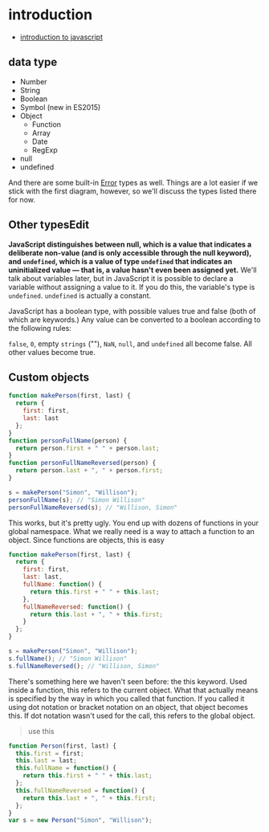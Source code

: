 # introduction

- [introduction to javascript](https://developer.mozilla.org/en-US/docs/Web/JavaScript/A_re-introduction_to_JavaScript)

## data type

- Number
- String
- Boolean
- Symbol (new in ES2015)
- Object
  - Function
  - Array
  - Date
  - RegExp
- null
- undefined

And there are some built-in [Error](https://developer.mozilla.org/en-US/docs/Web/JavaScript/Reference/Global_Objects/Error) types as well. Things are a lot easier if we stick with the first diagram, however, so we'll discuss the types listed there for now.

## Other typesEdit

**JavaScript distinguishes between null, which is a value that indicates a deliberate non-value (and is only accessible through the null keyword), and `undefined`, which is a value of type `undefined` that indicates an uninitialized value — that is, a value hasn't even been assigned yet.** We'll talk about variables later, but in JavaScript it is possible to declare a variable without assigning a value to it. If you do this, the variable's type is `undefined`. `undefined` is actually a constant.

JavaScript has a boolean type, with possible values true and false (both of which are keywords.) Any value can be converted to a boolean according to the following rules:

`false`, `0`, empty `strings` (""), `NaN`, `null`, and `undefined` all become false.
All other values become true.

## Custom objects

```js
function makePerson(first, last) {
  return {
    first: first,
    last: last
  };
}
function personFullName(person) {
  return person.first + " " + person.last;
}
function personFullNameReversed(person) {
  return person.last + ", " + person.first;
}

s = makePerson("Simon", "Willison");
personFullName(s); // "Simon Willison"
personFullNameReversed(s); // "Willison, Simon"
```

This works, but it's pretty ugly. You end up with dozens of functions in your global namespace. What we really need is a way to attach a function to an object. Since functions are objects, this is easy

```js
function makePerson(first, last) {
  return {
    first: first,
    last: last,
    fullName: function() {
      return this.first + " " + this.last;
    },
    fullNameReversed: function() {
      return this.last + ", " + this.first;
    }
  };
}

s = makePerson("Simon", "Willison");
s.fullName(); // "Simon Willison"
s.fullNameReversed(); // "Willison, Simon"
```

There's something here we haven't seen before: the this keyword. Used inside a function, this refers to the current object. What that actually means is specified by the way in which you called that function. If you called it using dot notation or bracket notation on an object, that object becomes this. If dot notation wasn't used for the call, this refers to the global object.

> use this

```js
function Person(first, last) {
  this.first = first;
  this.last = last;
  this.fullName = function() {
    return this.first + " " + this.last;
  };
  this.fullNameReversed = function() {
    return this.last + ", " + this.first;
  };
}
var s = new Person("Simon", "Willison");
```
